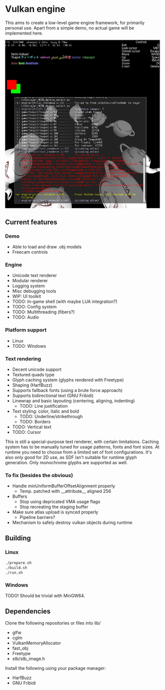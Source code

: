 # Vulkan engine

This aims to create a low-level game engine framework, for primarily personal 
use. Apart from a simple demo, no actual game will be implemented here. 

![Screenshot](images/screenshot.png?raw=true)

## Current features
### Demo
- Able to load and draw .obj models
- Freecam controls

### Engine
- Unicode text renderer
- Modular renderer
- Logging system
- Misc debugging tools
- WIP: UI toolkit
- TODO: In-game shell (with maybe LUA integration?)
- TODO: Config system
- TODO: Multithreading (fibers?)
- TODO: Audio

### Platform support 
- Linux
- TODO: Windows 

### Text rendering 
- Decent unicode support
- Textured quads type 
- Glyph caching system (glyphs rendered with Freetype)
- Shaping (HarfBuzz)
- Supports fallback fonts (using a brute force approach)
- Supports bidirectional text (GNU Fribidi)
- Linewrap and basic layouting (centering, aligning, indenting)
	- TODO: Line justification
- Text styling: color, italic and bold 
	- TODO: Underline/strikethrough
	- TODO: Borders
- TODO: Vertical text
- TODO: Cursor

This is still a special-purpose text renderer, with certain limitations.
Caching system has to be manually tuned for usage patterns, fonts and font 
sizes. At runtime you need to choose from a limited set of font configurations.
It's also only good for 2D use, as SDF isn't suitable for runtime glyph 
generation. Only monochrome glyphs are supported as well.

### To fix (besides the obvious)
- Handle minUniformBufferOffsetAlignment properly
	- Temp. patched with \_\_attribute\_\_ aligned 256
- Buffers
	- Stop using depricated VMA usage flags 
	- Stop recreating the staging buffer
- Make sure atlas upload is synced properly 
	- Pipeline barriers?
- Mechanism to safely destroy vulkan objects during runtime

## Building
### Linux 
```
./prepare.sh
./build.sh 
./run.sh
```

### Windows
TODO! Should be trivial with MinGW64.

## Dependencies
Clone the following repositories or files into lib/
- glfw
- cglm
- VulkanMemoryAllocator
- fast\_obj
- Freetype
- stb/stb\_image.h

Install the following using your package manager:
- HarfBuzz
- GNU Fribidi

